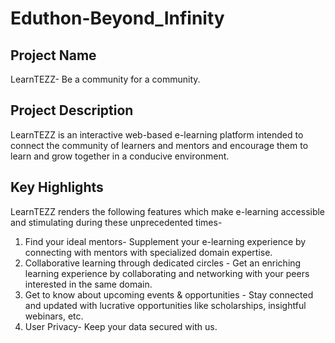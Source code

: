 # Eduthon-Beyond_Infinity

## Project Name
LearnTEZZ- Be a community for a community.

## Project Description
LearnTEZZ is an interactive web-based e-learning platform intended to connect the community of learners and mentors and encourage them to learn and grow together in a conducive environment. 

## Key Highlights
LearnTEZZ renders the following features which make e-learning accessible and stimulating during these unprecedented times-
1. Find your ideal mentors- Supplement your e-learning experience by connecting with mentors with specialized domain expertise. 
2. Collaborative learning through dedicated circles - Get an enriching learning experience by collaborating and networking with your peers interested in the same domain.  
3. Get to know about upcoming events & opportunities - Stay connected and updated with lucrative opportunities like scholarships, insightful webinars, etc. 
4. User Privacy- Keep your data secured with us. 


